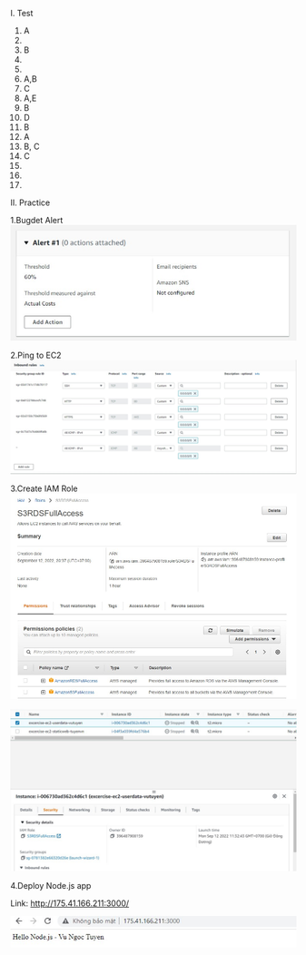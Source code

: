 I. Test

1. A
2.
3. B
4.
5.
6. A,B
7. C
8. A,E
9. B
10. D
11. B
12. A
13. B, C
14. C
15.
16.
17.

II. Practice

1.Bugdet Alert
![Alt](BillingAlert.jpg)

2.Ping to EC2
![Alt](SecurityGroups.jpg)

3.Create IAM Role
![Alt](IAMRoleS3RDS.jpg)

![Alt](IAMRoleS3RDS_ec2.jpg)

4.Deploy Node.js app

Link: http://175.41.166.211:3000/

![Alt](NodejsEvident.jpg)
